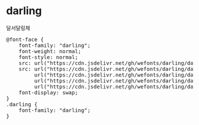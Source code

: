 # darling
달서달링체

<pre>
@font-face {
    font-family: "darling";
    font-weight: normal;
    font-style: normal;
    src: url("https://cdn.jsdelivr.net/gh/wefonts/darling/darling.eot");
    src: url("https://cdn.jsdelivr.net/gh/wefonts/darling/darling.eot?#iefix") format("embedded-opentype"),
         url("https://cdn.jsdelivr.net/gh/wefonts/darling/darling.woff2") format("woff2"),
         url("https://cdn.jsdelivr.net/gh/wefonts/darling/darling.woff") format("woff"),
         url("https://cdn.jsdelivr.net/gh/wefonts/darling/darling.ttf") format("truetype");
    font-display: swap;
}
.darling {
    font-family: "darling";
}
</pre>
